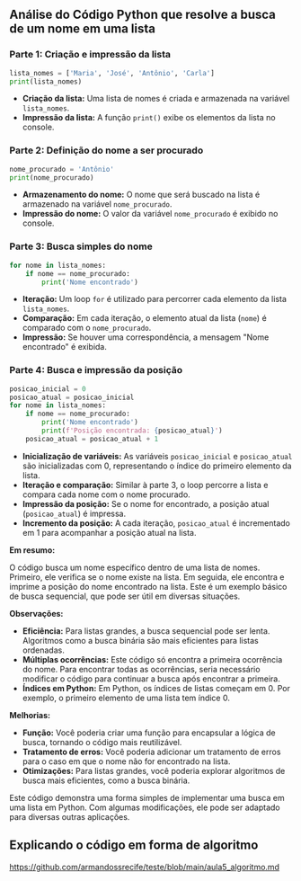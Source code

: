 ## Análise do Código Python que resolve a busca de um nome em uma lista

### Parte 1: Criação e impressão da lista

```python
lista_nomes = ['Maria', 'José', 'Antônio', 'Carla']
print(lista_nomes)
```
* **Criação da lista:** Uma lista de nomes é criada e armazenada na variável `lista_nomes`.
* **Impressão da lista:** A função `print()` exibe os elementos da lista no console.

### Parte 2: Definição do nome a ser procurado

```python
nome_procurado = 'Antônio'
print(nome_procurado)
```
* **Armazenamento do nome:** O nome que será buscado na lista é armazenado na variável `nome_procurado`.
* **Impressão do nome:** O valor da variável `nome_procurado` é exibido no console.

### Parte 3: Busca simples do nome

```python
for nome in lista_nomes:
    if nome == nome_procurado:
        print('Nome encontrado')
```
* **Iteração:** Um loop `for` é utilizado para percorrer cada elemento da lista `lista_nomes`.
* **Comparação:** Em cada iteração, o elemento atual da lista (`nome`) é comparado com o `nome_procurado`.
* **Impressão:** Se houver uma correspondência, a mensagem "Nome encontrado" é exibida.

### Parte 4: Busca e impressão da posição

```python
posicao_inicial = 0
posicao_atual = posicao_inicial
for nome in lista_nomes:
    if nome == nome_procurado:
        print('Nome encontrado')
        print(f'Posição encontrada: {posicao_atual}')
    posicao_atual = posicao_atual + 1
```
* **Inicialização de variáveis:** As variáveis `posicao_inicial` e `posicao_atual` são inicializadas com 0, representando o índice do primeiro elemento da lista.
* **Iteração e comparação:** Similar à parte 3, o loop percorre a lista e compara cada nome com o nome procurado.
* **Impressão da posição:** Se o nome for encontrado, a posição atual (`posicao_atual`) é impressa.
* **Incremento da posição:** A cada iteração, `posicao_atual` é incrementado em 1 para acompanhar a posição atual na lista.

**Em resumo:**

O código busca um nome específico dentro de uma lista de nomes. Primeiro, ele verifica se o nome existe na lista. Em seguida, ele encontra e imprime a posição do nome encontrado na lista. Este é um exemplo básico de busca sequencial, que pode ser útil em diversas situações.

**Observações:**

* **Eficiência:** Para listas grandes, a busca sequencial pode ser lenta. Algoritmos como a busca binária são mais eficientes para listas ordenadas.
* **Múltiplas ocorrências:** Este código só encontra a primeira ocorrência do nome. Para encontrar todas as ocorrências, seria necessário modificar o código para continuar a busca após encontrar a primeira.
* **Índices em Python:** Em Python, os índices de listas começam em 0. Por exemplo, o primeiro elemento de uma lista tem índice 0.

**Melhorias:**

* **Função:** Você poderia criar uma função para encapsular a lógica de busca, tornando o código mais reutilizável.
* **Tratamento de erros:** Você poderia adicionar um tratamento de erros para o caso em que o nome não for encontrado na lista.
* **Otimizações:** Para listas grandes, você poderia explorar algoritmos de busca mais eficientes, como a busca binária.

Este código demonstra uma forma simples de implementar uma busca em uma lista em Python. Com algumas modificações, ele pode ser adaptado para diversas outras aplicações.

## Explicando o código em forma de algoritmo

https://github.com/armandossrecife/teste/blob/main/aula5_algoritmo.md
